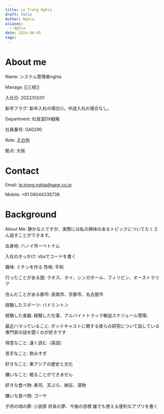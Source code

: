 ```yaml
---
title: Le Trong Nghia
draft: false
Author: Nghia
aliases:
  - Nghia
date: 2024-06-05
tags:
---
```

# About me
Name: システム管理者nghia

Manage: [[三枝]]

入社日: 2022/03/01

新卒フラグ: 新卒入社の場合☑。中途入社の場合なし。

Department: 社長室DX戦略

社員番号: GA0290

Role: [その他](https://gagr.lightning.force.com/lightning/r/00E2v000001X0rMEAS/view "その他")

拠点: 大阪

# Contact

Email: le.trong.nghia@gagr.co.jp

Mobile: +81 08044335738

# Background

About Me: 静かな人ですが、実際には私の興味のあるトピックについてたくさん話すことができます。

出身地: ハノイ市ーベトナム

入社のきっかけ: vbaでコードを書く

趣味: ミチンを作る
性格: 平和

行ったことがある国: ラオス、タイ、シンガポール、フィリピン、オーストラリア

住んだことがある都市: 泉南市、京都市、名古屋市

経験したスポーツ: バドミントン

経験した楽器: 経験した仕事、アルバイトトラック輸送スケジュール管理、

最近ハマっていること: ポッドキャストに関する彼らの研究について話している専門家の話を聞くのが好きです

得意なこと: 速く読む（英語）

苦手なこと: 飲みすぎ

好きなこと: 東アジアの歴史と文化

嫌いなこと: 眠ることができません

好きな食べ物: 寿司、天ぷら、納豆、漬物

嫌いな食べ物: ゴーヤ

子供の頃の夢: 小説家 将来の夢、今後の目標 誰でも使える便利なアプリを書く